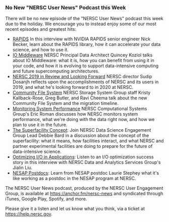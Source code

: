 ### No New "NERSC User News" Podcast this Week

There will be no new episode of the "NERSC User News" podcast this week due to 
the holiday. We encourage you to instead enjoy some 
of our most recent episodes and greatest hits:

- [RAPIDS](https://anchor.fm/nersc-news/episodes/The-RAPIDS-Library-Nick-Becker-Interview-eb0h5a)
In this interview with NVIDIA RAPIDS senior engineer Nick Becker, 
learn about the RAPIDS library, how it can accelerate your data 
science, and how to use it.
- [IO Middleware](https://anchor.fm/nersc-news/episodes/IO-Middleware-Quincey-Koziol-Interview-eaf5r3/a-a1c7plt)
NERSC Principal Data Architect Quincey Koziol talks about IO Middleware:
what it is, how you can benefit from using it in your code, and how it is 
evolving to support data-intensive computing and future supercomputing 
architectures.
- [NERSC 2019 in Review and Looking Forward](https://anchor.fm/nersc-news/episodes/NERSC-2019-in-Review-and-Looking-Forward--Sudip-Dosanjh-Interview-ea5d5t/a-a1a6cpd)
NERSC director Sudip Dosanjh reflects upon the accomplishments of NERSC and its 
users in 2019, and what he's looking forward to in 2020 at NERSC.
- [Community File System](https://anchor.fm/nersc-news/episodes/Community-File-System-Kristy-Kallback-Rose--Greg-Butler--and-Ravi-Cheema-Interview-e9d88q/a-a149hf5)
NERSC Storage System Group staff Kristy Kallback-Rose, Greg Butler, and Ravi
Cheema talk about the new Community File System and the migration timeline.
- [Monitoring System Performance](https://anchor.fm/nersc-news/episodes/Monitoring-System-Performance-Eric-Roman-Interview-e5g20m/a-aobd6p)
NERSC Computational Systems Group's Eric Roman discusses how NERSC monitors 
system performance, what we're doing with the data right now, and how we plan to
use it in the future.
- [The Superfacility Concept](https://anchor.fm/nersc-news/episodes/The-Superfacility-Concept-Debbie-Bard-Interview-e5a5th/a-amoglk):
Join NERSC Data Science Engagement Group Lead Debbie Bard in a discussion about
the concept of the superfacility: what it means, how facilities interact, and
what NERSC and partner experimental facilities are doing to prepare for the
future of data-intensive science.
- [Optimizing I/O in Applications](https://anchor.fm/nersc-news/episodes/Optimizing-IO-in-Applications-Jialin-Liu-Interview-e50nvm):
Listen to an I/O optimization success story in this interview with NERSC Data
and Analytics Services Group's Jialin Liu.
- [NESAP Postdocs](https://anchor.fm/nersc-news/episodes/NESAP-Postdocs--Laurie-Stephey-Interview-e2lsg0):
Learn from NESAP postdoc Laurie Stephey what it's like working as a postdoc in
the NESAP program at NERSC.

The NERSC User News podcast, produced by the NERSC User Engagement Group, is 
available at <https://anchor.fm/nersc-news> and syndicated through iTunes, 
Google Play, Spotify, and more. 

Please give it a listen and let us know what you think, via a ticket at
<https://help.nersc.gov>.
